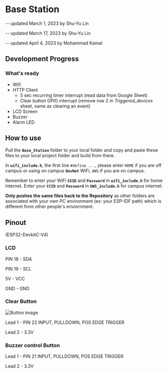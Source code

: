 # Base Station

-- updated March 1, 2023 by Shu-Yu Lin

-- updated March 17, 2023 by Shu-Yu Lin

-- updated April 4, 2023 by Mohammad Kamal

## Development Progress

### What's ready

- Wifi
- HTTP Client
  - 5 sec recurring timer interrupt (read data from Google Sheet)
  - Clear button GPIO interrupt (remove row 2 in *Triggered_devices* sheet, same as clearing an event)
- LCD Screen
- Buzzer
- Alarm LED

## How to use

Pull the **```Base_Station```** folder to your local folder and copy and paste these files to your local project folder and build from there.

In **```wifi_include.h```**, the first line ``` #define ... ```, please enter ``` HOME ``` if you are off campus or using on campus **```DevNet```** WiFi, ``` UWS ``` if you are on campus.

Remember to enter your WiFi **```SSID```** and **```Password```** in **```wifi_include.h```** for home internet. Enter your **```CCID```** and **```Password```** in **```UWS_include.h```** for campus internet.

**Only pushes the same files back to the Repository** as other folders are associated with your own PC environment (ex: your ESP-IDF path) which is different from other people's enviornment.

## Pinout

(ESP32-DevkitC-V4)

### LCD

PIN 18 - SDA

PIN 19 - SCL

5V     - VCC

GND    - GND

### Clear Button

![Button image](https://www.projecthub.in/wp-content/uploads/2019/12/pushbutton_diagram.png)

Lead 1 - PIN 22 INPUT, PULLDOWN, POS EDGE TRIGGER

Lead 2 - 3.3V

### Buzzer control Button

Lead 1 - PIN 21 INPUT, PULLDOWN, POS EDGE TRIGGER

Lead 2 - 3.3V
